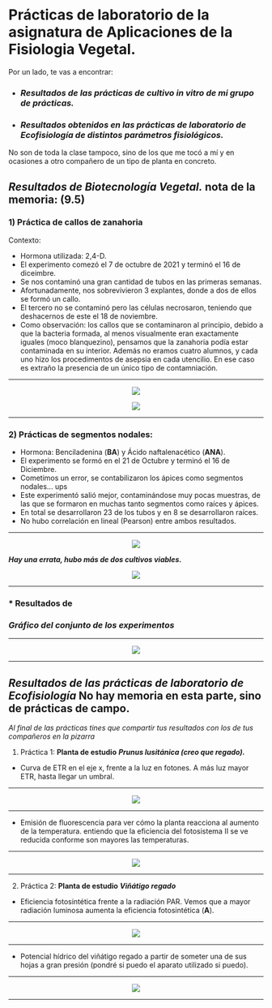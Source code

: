 # **Prácticas de laboratorio de la asignatura de Aplicaciones de la Fisiologia Vegetal.**

Por un lado, te vas a encontrar:

* ### ***Resultados de las prácticas de cultivo in vitro de mi grupo de prácticas.***

* ### ***Resultados obtenidos en las prácticas de laboratorio de Ecofisiología de distintos parámetros fisiológicos.*** 

No son de toda la clase tampoco, sino de los que me tocó a mí y en ocasiones a otro compañero de un tipo de planta en concreto.

## ***Resultados de Biotecnología Vegetal.*** nota de la memoria: (9.5)

### **1) Práctica de callos de zanahoria**
Contexto:
* Hormona utilizada: 2,4-D.
* El experimento comezó el 7 de octubre de 2021 y terminó el 16 de diceimbre.
* Se nos contaminó una gran cantidad de tubos en las primeras semanas.
* Afortunadamente, nos sobrevivieron 3 explantes, donde a dos de ellos se formó un callo. 
* El tercero no se contaminó pero las células necrosaron, teniendo que deshacernos de este el 18 de noviembre.
* Como observación: los callos que se contaminaron al principio, debido a que la bacteria formada, al menos visualmente eran exactamente iguales (moco blanquezino), pensamos que la zanahoria podía estar contaminada en su interior. Además no eramos cuatro alumnos, y cada uno hizo los procedimentos de asepsia en cada utencilio. En ese caso es extraño la presencia de un único tipo de contamniación.

---

<p align="center">
  <img src="https://github.com/Juankkar/cuarto_carrera/blob/main/AFV/practicas_lab/graficas/Rplot02.png">
</p>

<p align="center">
  <img src="https://github.com/Juankkar/cuarto_carrera/blob/main/AFV/practicas_lab/graficas/Rplot03.png">
</p>

---

### 2) Prácticas de segmentos nodales:

* Hormona: Benciladenina (**BA**) y Ácido naftalenacético (**ANA**).
* El experimento se formó en el 21 de Octubre y terminó el 16 de Diciembre.
* Cometimos un error, se contabilizaron los ápices como segmentos nodales... ups
* Este experimentó salió mejor, contaminándose muy pocas muestras, de las que se formaron en muchas tanto segmentos como raíces y ápices.
* En total se desarrollaron 23 de los tubos y en 8 se desarrollaron raíces.
* No hubo correlación en lineal (Pearson) entre ambos resultados.

---

<p align="center">
  <img src="https://github.com/Juankkar/cuarto_carrera/blob/main/AFV/practicas_lab/graficas/Rplot.png">
</p>

***Hay una errata, hubo más de dos cultivos viables.***
  

<p align="center">
  <img src="https://github.com/Juankkar/cuarto_carrera/blob/main/AFV/practicas_lab/graficas/Rplot01.png">
</p>

---

### * Resultados de 

### ***Gráfico del conjunto de los experimentos***

---

<p align="center">
  <img src="https://github.com/Juankkar/cuarto_carrera/blob/main/AFV/practicas_lab/graficas/Rplot04.png">
</p>

---

## ***Resultados de las prácticas de laboratorio de Ecofisiología*** No hay memoria en esta parte, sino de prácticas de campo.

*Al final de las prácticas tines que compartir tus resultados con los de tus compañeros en la pizarra*

1) Práctica 1: **Planta de estudio** ***Prunus lusitánica (creo que regado).***

* Curva de ETR en el eje x, frente a la luz en fotones. A más luz mayor ETR, hasta llegar un umbral.

---

<p align="center">
  <img src="https://github.com/Juankkar/cuarto_carrera/blob/main/AFV/practicas_lab/graficas/Rplot04.png">
</p>

---

* Emisión de fluorescencia para ver cómo la planta reacciona al aumento de la temperatura. entiendo que la eficiencia del fotosistema II se ve reducida conforme son mayores las temperaturas.

---

<p align="center">
  <img src="https://github.com/Juankkar/cuarto_carrera/blob/main/AFV/practicas_lab/graficas/prunus2.png
">
</p>

---

2) Práctica 2: **Planta de estudio** ***Viñátigo regado***

* Eficiencia fotosintética frente a la radiación PAR. Vemos que a mayor radiación luminosa aumenta la eficiencia fotosintética (**A**).

---

<p align="center">
  <img src="https://github.com/Juankkar/cuarto_carrera/blob/main/AFV/practicas_lab/graficas/vinatigo1.png">
</p>

---

* Potencial hídrico del viñátigo regado a partir de someter una de sus hojas a gran presión (pondré si puedo el aparato utilizado si puedo).


---

<p align="center">
  <img src="https://github.com/Juankkar/cuarto_carrera/blob/main/AFV/practicas_lab/graficas/vinatigo3.png">
</p>

---

